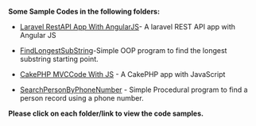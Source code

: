 
**Some Sample Codes in the following folders:**

* [Laravel RestAPI App With AngularJS](https://github.com/sarulse/SampleCode/blob/master/productlaravelapp/rEADME.md)- A laravel REST API app with Angular JS

* [FindLongestSubString](https://github.com/sarulse/SampleCode/blob/master/FindLongestSubString/README.md)-Simple OOP program to find the longest substring starting point.

* [CakePHP MVCCode With JS](https://github.com/sarulse/SampleCode/blob/master/CakePHPMVCcodewithJS/README.md) - A CakePHP app with JavaScript

* [SearchPersonByPhoneNumber](https://github.com/sarulse/SampleCode/blob/master/SearchPersonByPhoneNumber/README.md) - Simple Procedural program to find a person record using a phone number.

__Please click on each folder/link to view the code samples.__
